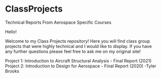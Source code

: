 # ClassProjects
Technical Reports From Aerospace Specific Courses

Hello! 

Welcome to my Class Projects repository! Here you will find class group projects that were highly technical and I would like to display. 
If you have any further questions please feel free to ask me on my original site!

Project 1: Introduction to Aircraft Structural Analysis - Final Report (2021)
Project 2: Introduction to Design for Aerospace - Final Report (2020)
-Tyler Brooks
